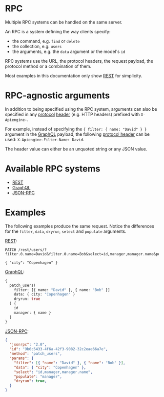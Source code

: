 # RPC

Multiple RPC systems can be handled on the same server.

An RPC is a system defining the way clients specify:
  - the command, e.g. `find` or `delete`
  - the collection, e.g. `users`
  - the arguments, e.g. the `data` argument or the model's `id`

RPC systems use the URL, the protocol headers, the request payload, the
protocol method or a combination of them.

Most examples in this documentation only show [REST](rest.md) for simplicity.

# RPC-agnostic arguments

In addition to being specified using the RPC system, arguments can also be
specified in any [protocol](protocols.md)
[header](protocols.md#headers-and-method) (e.g. HTTP headers) prefixed
with `X-Apiengine-`.

For example, instead of specifying the `{ filter: { name: "David" } }`
argument in the [GraphQL](graphql.md) payload, the following
[protocol header](protocols.md#headers-and-method) can be used:
`X-Apiengine-Filter-Name: David`.

The header value can either be an unquoted string or any JSON value.

# Available RPC systems

  - [REST](rest.md)
  - [GraphQL](graphql.md)
  - [JSON-RPC](jsonrpc.md)

# Examples

The following examples produce the same request. Notice the differences for the
`filter`, `data`, `dryrun`, `select` and `populate` arguments.

[REST](rest.md):

```HTTP
PATCH /rest/users/?filter.0.name=David&filter.0.name=Bob&select=id,manager,manager.name&populate=manager&dryrun

{ "city": "Copenhagen" }
```

[GraphQL](graphql.md):

```graphql
{
  patch_users(
    filter: [{ name: "David" }, { name: "Bob" }]
    data: { city: "Copenhagen" }
    dryrun: true
  ) {
    id
    manager: { name }
  }
}
```

[JSON-RPC](jsonrpc.md):

```json
{
  "jsonrpc": "2.0",
  "id": "9b6c5433-4f6a-42f3-9082-32c2eae66a7e",
  "method": "patch_users",
  "params": {
    "filter": [{ "name": "David" }, { "name": "Bob" }],
    "data": { "city": "Copenhagen" },
    "select": "id,manager,manager.name",
    "populate": "manager",
    "dryrun": true,
  }
}
```
